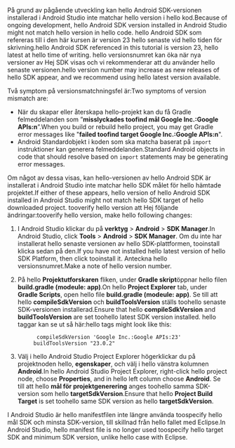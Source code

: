 <span data-ttu-id="90c05-101">På grund av pågående utveckling kan hello Android SDK-versionen installerad i Android Studio inte matchar hello version i hello kod.</span><span class="sxs-lookup"><span data-stu-id="90c05-101">Because of ongoing development, hello Android SDK version installed in Android Studio might not match hello version in hello code.</span></span> <span data-ttu-id="90c05-102">hello Android SDK som refereras till i den här kursen är version 23 hello senaste vid hello tiden för skrivning.</span><span class="sxs-lookup"><span data-stu-id="90c05-102">hello Android SDK referenced in this tutorial is version 23, hello latest at hello time of writing.</span></span> <span data-ttu-id="90c05-103">hello versionsnumret kan öka när nya versioner av Hej SDK visas och vi rekommenderar att du använder hello senaste versionen.</span><span class="sxs-lookup"><span data-stu-id="90c05-103">hello version number may increase as new releases of hello SDK appear, and we recommend using hello latest version available.</span></span>

<span data-ttu-id="90c05-104">Två symptom på versionsmatchningsfel är:</span><span class="sxs-lookup"><span data-stu-id="90c05-104">Two symptoms of version mismatch are:</span></span>

- <span data-ttu-id="90c05-105">När du skapar eller återskapa hello-projekt kan du få Gradle felmeddelanden som ”**misslyckades toofind mål Google Inc.:Google APIs:n**”.</span><span class="sxs-lookup"><span data-stu-id="90c05-105">When you build or rebuild hello project, you may get Gradle error messages like "**failed toofind target Google Inc.:Google APIs:n**".</span></span>
- <span data-ttu-id="90c05-106">Android Standardobjekt i koden som ska matcha baserat på `import` instruktioner kan generera felmeddelanden.</span><span class="sxs-lookup"><span data-stu-id="90c05-106">Standard Android objects in code that should resolve based on `import` statements may be generating error messages.</span></span>

<span data-ttu-id="90c05-107">Om något av dessa visas, kan hello-versionen av hello Android SDK är installerat i Android Studio inte matchar hello SDK målet för hello hämtade projektet.</span><span class="sxs-lookup"><span data-stu-id="90c05-107">If either of these appears, hello version of hello Android SDK installed in Android Studio might not match hello SDK target of hello downloaded project.</span></span> <span data-ttu-id="90c05-108">tooverify hello version att Hej följande ändringar:</span><span class="sxs-lookup"><span data-stu-id="90c05-108">tooverify hello version, make hello following changes:</span></span>

1. <span data-ttu-id="90c05-109">I Android Studio klickar du på **verktyg** > **Android** > **SDK Manager**.</span><span class="sxs-lookup"><span data-stu-id="90c05-109">In Android Studio, click **Tools** > **Android** > **SDK Manager**.</span></span> <span data-ttu-id="90c05-110">Om du inte har installerat hello senaste versionen av hello SDK-plattformen, tooinstall klicka sedan på den.</span><span class="sxs-lookup"><span data-stu-id="90c05-110">If you have not installed hello latest version of hello SDK Platform, then click tooinstall it.</span></span> <span data-ttu-id="90c05-111">Anteckna hello versionsnumret.</span><span class="sxs-lookup"><span data-stu-id="90c05-111">Make a note of hello version number.</span></span>
2. <span data-ttu-id="90c05-112">På hello **Projektutforskaren** fliken, under **Gradle skript**öppnar hello filen **build.gradle (modeule: app)**.</span><span class="sxs-lookup"><span data-stu-id="90c05-112">On hello **Project Explorer** tab, under **Gradle Scripts**, open hello file **build.gradle (modeule: app)**.</span></span> <span data-ttu-id="90c05-113">Se till att hello **compileSdkVersion** och **buildToolsVersion** ställs toohello senaste SDK-versionen installerad.</span><span class="sxs-lookup"><span data-stu-id="90c05-113">Ensure that hello **compileSdkVersion** and **buildToolsVersion** are set toohello latest SDK version installed.</span></span> <span data-ttu-id="90c05-114">hello taggar kan se ut så här:</span><span class="sxs-lookup"><span data-stu-id="90c05-114">hello tags might look like this:</span></span>

             compileSdkVersion 'Google Inc.:Google APIs:23'
            buildToolsVersion "23.0.2"
3. <span data-ttu-id="90c05-115">Välj i hello Android Studio Project Explorer högerklickar du på projektnoden hello, **egenskaper**, och välj i hello vänstra kolumnen **Android**.</span><span class="sxs-lookup"><span data-stu-id="90c05-115">In hello Android Studio Project Explorer, right-click hello project node, choose **Properties**, and in hello left column choose **Android**.</span></span> <span data-ttu-id="90c05-116">Se till att hello **mål för projektgenerering** anges toohello samma SDK-version som hello **targetSdkVersion**.</span><span class="sxs-lookup"><span data-stu-id="90c05-116">Ensure that hello **Project Build Target** is set toohello same SDK version as hello **targetSdkVersion**.</span></span>

<span data-ttu-id="90c05-117">I Android Studio är hello manifestfilen inte längre använda toospecify hello mål SDK och minsta SDK-version, till skillnad från hello fallet med Eclipse.</span><span class="sxs-lookup"><span data-stu-id="90c05-117">In Android Studio, hello manifest file is no longer used toospecify hello target SDK and minimum SDK version, unlike hello case with Eclipse.</span></span>
